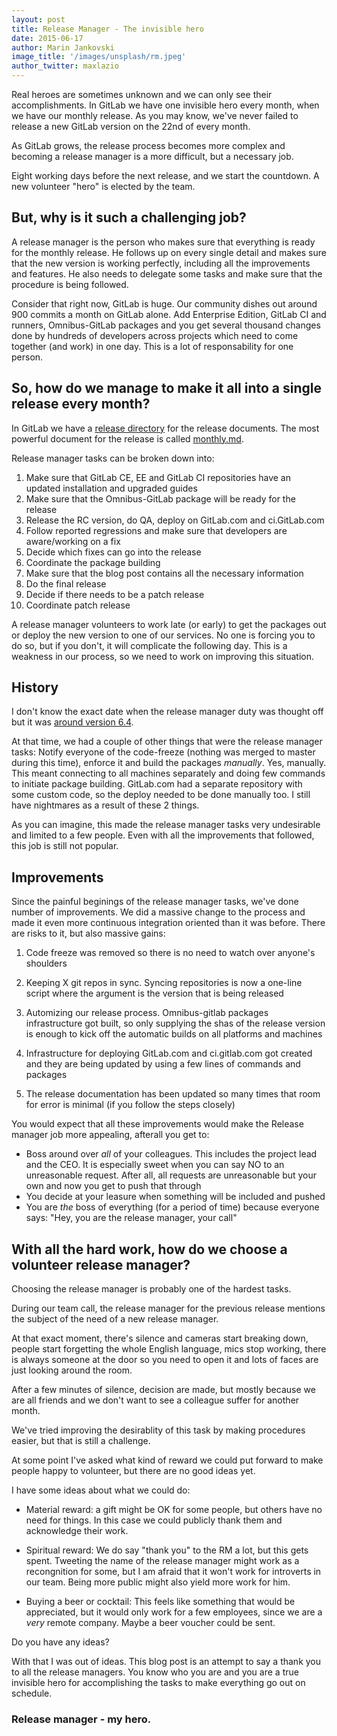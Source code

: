 ```yaml
---
layout: post
title: Release Manager - The invisible hero
date: 2015-06-17
author: Marin Jankovski
image_title: '/images/unsplash/rm.jpeg'
author_twitter: maxlazio
---
```


Real heroes are sometimes unknown and we can only see their accomplishments. In GitLab we have one invisible hero every month, when we have our monthly release. As you may know, we've never failed to release a new GitLab version on the 22nd of every month. 
 
As GitLab grows, the release process becomes more complex and becoming a release manager is a more difficult, but a necessary job.

Eight working days before the next release, and we start the countdown. A new volunteer "hero" is elected by the team.

<!--more-->

## But, why is it such a challenging job?

A release manager is the person who makes sure that everything is ready for the monthly release. He follows up on every single detail and makes sure that the new version is working perfectly, including all the improvements and features. He also needs to delegate some tasks and make sure that the procedure is being followed. 

Consider that right now, GitLab is huge. Our community dishes out around 900 commits a month on GitLab alone. Add Enterprise Edition, GitLab CI and runners, Omnibus-GitLab packages and you get several thousand changes done by hundreds of developers across projects which need to come together (and work) in one day. This is a lot of responsability for one person.
 
## So, how do we manage to make it all into a single release every month?

In GitLab we have a [release directory](https://gitlab.com/gitlab-org/gitlab-ce/tree/master/doc/release) for the release documents. The most powerful document for the release is called [monthly.md](https://gitlab.com/gitlab-org/gitlab-ce/blob/master/doc/release/monthly.md).

Release manager tasks can be broken down into:

1. Make sure that GitLab CE, EE and GitLab CI repositories have an updated installation and upgraded guides
1. Make sure that the Omnibus-GitLab package will be ready for the release
1. Release the RC version, do QA, deploy on GitLab.com and ci.GitLab.com
1. Follow reported regressions and make sure that developers are aware/working on a fix
1. Decide which fixes can go into the release
1. Coordinate the package building
1. Make sure that the blog post contains all the necessary information
1. Do the final release
1. Decide if there needs to be a patch release
1. Coordinate patch release

A release manager volunteers to work late (or early) to get the packages out or deploy the new version to one of our services. No one is forcing you to do so, but if you don't, it will complicate the following day. This is a weakness in our process, so we need to work on improving this situation.

## History

I don't know the exact date when the release manager duty was thought off but it was [around version 6.4](https://gitlab.com/gitlab-org/gitlab-ce/commit/223070b3fe9cb302d3d47ba5a616d90bab8910fd).

At that time, we had a couple of other things that were the release manager tasks: Notify everyone of the code-freeze (nothing was merged to master during this time), enforce it and build the packages *manually*. Yes, manually. This meant connecting to all machines separately and doing few commands to initiate package building. GitLab.com had a separate repository with some custom code, so the deploy needed to be done manually too. I still have nightmares as a result of these 2 things.

As you can imagine, this made the release manager tasks very undesirable and limited to a few people. Even with all the improvements that followed, this job is still not popular.

## Improvements

Since the painful beginings of the release manager tasks, we've done number of improvements. We did a massive change to the process and made it even more continuous integration oriented than it was before. There are risks to it, but also massive gains:

1. Code freeze was removed so there is no need to watch over anyone's shoulders

1. Keeping X git repos in sync. Syncing repositories is now a one-line script where the argument is the version that is being released

1. Automizing our release process. Omnibus-gitlab packages infrastructure got built, so only supplying the shas of the release version is enough to kick off the automatic builds on all platforms and machines

1. Infrastructure for deploying GitLab.com and ci.gitlab.com got created and they are being updated by using a few lines of commands and packages

1. The release documentation has been updated so many times that room for error is minimal (if you follow the steps closely)

You would expect that all these improvements would make the Release manager job more appealing, afterall you get to:

* Boss around over *all* of your colleagues. This includes the project lead and the CEO. It is especially sweet when you can say NO to an unreasonable request. After all, all requests are unreasonable but your own and now you get to push that through
* You decide at your leasure when something will be included and pushed
* You are *the* boss of everything (for a period of time) because everyone says: "Hey, you are the release manager, your call"

## With all the hard work, how do we choose a volunteer release manager?

Choosing the release manager is probably one of the hardest tasks.

During our team call, the release manager for the previous release mentions the subject of the need of a new release manager.

At that exact moment, there's silence and cameras start breaking down, people start forgetting the whole English language, mics stop working, there is always someone at the door so you need to open it and lots of faces are just looking around the room.

After a few minutes of silence, decision are made, but mostly because we are all friends and we don't want to see a colleague suffer for another month.

We've tried improving the desirablity of this task by making procedures easier, but that is still a challenge.

At some point I've asked what kind of reward we could put forward to make people happy to volunteer, but there are no good ideas yet.

I have some ideas about what we could do:

* Material reward: a gift might be OK for some people, but others have no need for things. In this case we could publicly thank them and acknowledge their work. 

* Spiritual reward: We do say "thank you" to the RM a lot, but this gets spent. Tweeting the name of the release manager might work as a recongnition for some, but I am afraid that it won't work for introverts in our team. Being more public might also yield more work for him.

* Buying a beer or cocktail: This feels like something that would be appreciated, but it would only work for a few employees, since we are a *very* remote company. Maybe a beer voucher could be sent.

Do you have any ideas?

With that I was out of ideas. This blog post is an attempt to say a thank you to all the release managers. You know who you are and you are a true invisible hero for accomplishing the tasks to make everything go out on schedule.

### Release manager - my hero.
